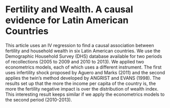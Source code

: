 # Fertility and Wealth. A causal evidence for Latin American Countries
This article uses an IV regression to find a causal association between fertility
and household wealth in six Latin American countries. We use the Demographic
Household Survey (DHS) database available for two periods of recollections (2005 to 2009 and 2010 to 2013). We applied two econometrics models, each of which
uses a different instrument. The first uses infertility shock proposed by Aguero and
Marks (2011) and the second applies the twin’s method developed by ANGRIST and
EVANS (1998). The results set up that the more the income per capita of the country
is, the more the fertility negative impact is over the distribution of wealth index. This
interesting result keeps similar if we apply the econometrics models to the second
period (2010-2013).
